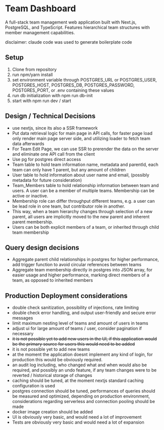 # Team Dashboard

A full-stack team management web application built with Next.js, PostgreSQL, and TypeScript. Features hierarchical team structures with member management capabilities.

disclaimer: claude code was used to generate boilerplate code

## Setup

1. Clone from repository
2. run npm/yarn install
3. set environment variable through POSTGRES_URL or POSTGRES_USER, POSTGRES_HOST, POSTGRES_DB, POSTGRES_PASSWORD, POSTGRES_PORT, or .env containing these values
4. run db initialization with npm run db-init
5. start with npm run dev / start

## Design / Technical Decisions

* use nextjs, since its also a SSR framework
* Put data retrieval logic for main page in API calls, for faster page load only render main page server side, and utilizing loader to fetch team data afterwards
* For Team Edit Page, we can use SSR to prerender the data on the server and eliminate one API call from the client
* Use pg for postgres direct access
* Team table to hold team information name, metadata and parentId, each team can only have 1 parent, but any amount of children
* User table to hold information about user name and email, (possibly metadata for future consideration)
* Team_Members table to hold relationship information between team and users. A user can be a member of multiple teams. Membership can be active or inactive.
* Membership role can differ throughput different teams, e.g. a user can be lead role in one team, but contributor role in another.
* This way, when a team hierarchy changes through selection of a new parent, all users are implicitly moved to the new parent and inherent parent membership.
* Users can be both explicit members of a team, or inherited through child team membership

## Query design decisions

* Aggregate parent child relationships in postgres for higher performance, add trigger function to avoid circular references between teams
* Aggregate team membership directly in postgres into JSON array, for easier usage and higher performance, marking direct members of a team, as opposed to inherited members

## Production Deployment considerations

* double check sanitization, possibility of injections, rate limiting
* double check error handling, and output user-friendly and secure error messages
* limit maximum nesting level of teams and amount of users in teams
* adjust ui for large amount of teams / user, consider pagination if necessary
* ~~it is not possible yet to add new users in the UI, if this application would be the primary source for users this would need to be added~~
* it is not possible yet to add new teams
* at the moment the application doesnt implement any kind of login, for production this would be obviously required.
* an audit log including, who changed what and when would also be required, and possibly an undo feature, if any team changes were to be reverted / historical storage of changes
* caching should be tuned, at the moment nextjs standard caching configuration is used
* postgres connection should be tuned, performances of queries should be measured and optimized, depending on production environment, considerations regarding serverless and connection pooling should be made
* docker image creation should be added
* UI is obviously very basic, and would need a lot of improvement
* Tests are obviously very basic and would need a lot of expansion
